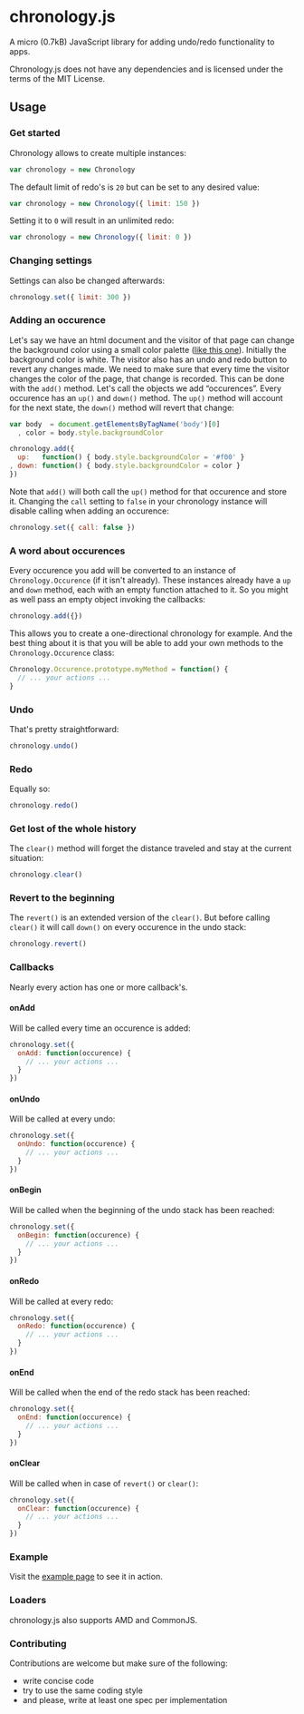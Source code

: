 # chronology.js

A micro (0.7kB) JavaScript library for adding undo/redo functionality to apps.

Chronology.js does not have any dependencies and is licensed under the terms of the MIT License.

## Usage

### Get started
Chronology allows to create multiple instances:

```javascript
var chronology = new Chronology
```

The default limit of redo's is `20` but can be set to any desired value:

```javascript
var chronology = new Chronology({ limit: 150 })
```

Setting it to `0` will result in an unlimited redo:

```javascript
var chronology = new Chronology({ limit: 0 })
```

### Changing settings
Settings can also be changed afterwards:

```javascript
chronology.set({ limit: 300 })
```

### Adding an occurence
Let's say we have an html document and the visitor of that page can change the background color using a small color palette ([like this one](http://chronology.wout.co.uk/)). Initially the background color is white. The visitor also has an undo and redo button to revert any changes made. We need to make sure that every time the visitor changes the color of the page, that change is recorded. This can be done with the `add()` method. Let's call the objects we add “occurences”. Every occurence has an `up()` and `down()` method. The `up()` method will account for the next state, the `down()` method will revert that change:

```javascript
var body  = document.getElementsByTagName('body')[0]
  , color = body.style.backgroundColor 

chronology.add({
  up:   function() { body.style.backgroundColor = '#f00' }
, down: function() { body.style.backgroundColor = color }
})
```

Note that `add()` will both call the `up()` method for that occurence and store it. Changing the `call` setting to `false` in your chronology instance will disable calling when adding an occurence:

```javascript
chronology.set({ call: false })
```

### A word about occurences
Every occurence you add will be converted to an instance of `Chronology.Occurence` (if it isn't already). These instances already have a `up` and `down` method, each with an empty function attached to it. So you might as well pass an empty object invoking the callbacks:

```javascript
chronology.add({})
```

This allows you to create a one-directional chronology for example. And the best thing about it is that you will be able to add your own methods to the `Chronology.Occurence` class:

```javascript
Chronology.Occurence.prototype.myMethod = function() {
  // ... your actions ...
}
```

### Undo
That's pretty straightforward:

```javascript
chronology.undo()
```

### Redo
Equally so:

```javascript
chronology.redo()
```

### Get lost of the whole history
The `clear()` method will forget the distance traveled and stay at the current situation:

```javascript
chronology.clear()
```

### Revert to the beginning
The `revert()` is an extended version of the `clear()`. But before calling `clear()` it will call `down()` on every occurence in the undo stack:

```javascript
chronology.revert()
```

### Callbacks
Nearly every action has one or more callback's.

#### onAdd
Will be called every time an occurence is added:

```javascript
chronology.set({
  onAdd: function(occurence) {
    // ... your actions ...
  }
})
```

#### onUndo
Will be called at every undo:

```javascript
chronology.set({
  onUndo: function(occurence) {
    // ... your actions ...
  }
})
```

#### onBegin
Will be called when the beginning of the undo stack has been reached:

```javascript
chronology.set({
  onBegin: function(occurence) {
    // ... your actions ...
  }
})
```

#### onRedo
Will be called at every redo:

```javascript
chronology.set({ 
  onRedo: function(occurence) {
    // ... your actions ...
  }
})
```

#### onEnd
Will be called when the end of the redo stack has been reached:

```javascript
chronology.set({
  onEnd: function(occurence) {
    // ... your actions ...
  }
})
```

#### onClear
Will be called when in case of `revert()` or `clear()`:

```javascript
chronology.set({
  onClear: function(occurence) {
    // ... your actions ...
  }
})
```

### Example
Visit the [example page](http://chronology.wout.co.uk/) to see it in action.

### Loaders
chronology.js also supports AMD and CommonJS.

### Contributing

Contributions are welcome but make sure of the following:
- write concise code
- try to use the same coding style
- and please, write at least one spec per implementation








